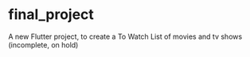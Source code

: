 # final_project

A new Flutter project, to create a To Watch List of movies and tv shows (incomplete, on hold)
